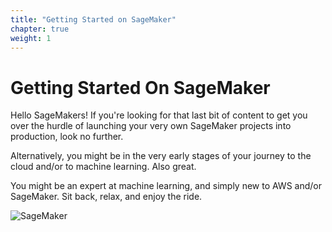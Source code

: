 ```yaml
---
title: "Getting Started on SageMaker"
chapter: true
weight: 1
---
```


# Getting Started On SageMaker

Hello SageMakers! If you're looking for that last bit of content to get you over the hurdle of launching your very own SageMaker projects into production, look no further.

Alternatively, you might be in the very early stages of your journey to the cloud and/or to machine learning. Also great.

You might be an expert at machine learning, and simply new to AWS and/or SageMaker. Sit back, relax, and enjoy the ride.

<img src="images/sagemaker_logo.svg"
     alt="SageMaker"
     style="float: left; margin-right: 10px;" />